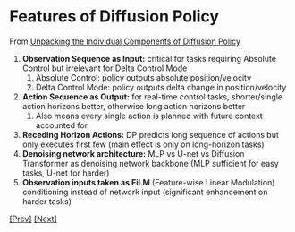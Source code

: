 # Features of Diffusion Policy

From [Unpacking the Individual Components of Diffusion Policy](https://arxiv.org/pdf/2412.00084)

1. **Observation Sequence as Input:** critical for tasks requiring Absolute Control but  irrelevant for Delta Control Mode
    1. Absolute Control: policy outputs absolute position/velocity
    2. Delta Control Mode: policy outputs delta change in position/velocity
2. **Action Sequence as Output:** for real-time control tasks, shorter/single action horizons better, otherwise long action horizons better
    1. Also means every single action is planned with future context accounted for
3. **Receding Horizon Actions:** DP predicts long sequence of actions but only executes first few (main effect is only on long-horizon tasks)
4. **Denoising network architecture:** MLP vs U-net vs Diffusion Transformer as denoising network backbone (MLP sufficient for easy tasks, U-net for harder)
5. **Observation inputs taken as FiLM** (Feature-wise Linear Modulation) conditioning instead of network input (significant enhancement on harder tasks)

[[Prev]](../1.1:%20Action%20Diffusion/Action%20Diffusion.md) [[Next]](../../2:%20Diffusion%20Transformer/2.1:%20DiT/DiT.md)